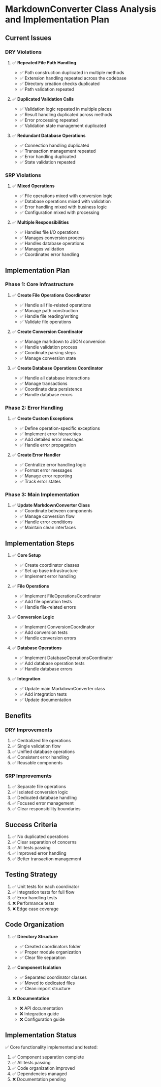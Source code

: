 # MarkdownConverter Class Analysis and Implementation Plan

## Current Issues

### DRY Violations
1. ✅ **Repeated File Path Handling**
   - ✅ Path construction duplicated in multiple methods
   - ✅ Extension handling repeated across the codebase
   - ✅ Directory creation checks duplicated
   - ✅ Path validation repeated

2. ✅ **Duplicated Validation Calls**
   - ✅ Validation logic repeated in multiple places
   - ✅ Result handling duplicated across methods
   - ✅ Error processing repeated
   - ✅ Validation state management duplicated

3. ✅ **Redundant Database Operations**
   - ✅ Connection handling duplicated
   - ✅ Transaction management repeated
   - ✅ Error handling duplicated
   - ✅ State validation repeated

### SRP Violations
1. ✅ **Mixed Operations**
   - ✅ File operations mixed with conversion logic
   - ✅ Database operations mixed with validation
   - ✅ Error handling mixed with business logic
   - ✅ Configuration mixed with processing

2. ✅ **Multiple Responsibilities**
   - ✅ Handles file I/O operations
   - ✅ Manages conversion process
   - ✅ Handles database operations
   - ✅ Manages validation
   - ✅ Coordinates error handling

## Implementation Plan

### Phase 1: Core Infrastructure
1. ✅ **Create File Operations Coordinator**
   - ✅ Handle all file-related operations
   - ✅ Manage path construction
   - ✅ Handle file reading/writing
   - ✅ Validate file operations

2. ✅ **Create Conversion Coordinator**
   - ✅ Manage markdown to JSON conversion
   - ✅ Handle validation process
   - ✅ Coordinate parsing steps
   - ✅ Manage conversion state

3. ✅ **Create Database Operations Coordinator**
   - ✅ Handle all database interactions
   - ✅ Manage transactions
   - ✅ Coordinate data persistence
   - ✅ Handle database errors

### Phase 2: Error Handling
1. ✅ **Create Custom Exceptions**
   - ✅ Define operation-specific exceptions
   - ✅ Implement error hierarchies
   - ✅ Add detailed error messages
   - ✅ Handle error propagation

2. ✅ **Create Error Handler**
   - ✅ Centralize error handling logic
   - ✅ Format error messages
   - ✅ Manage error reporting
   - ✅ Track error states

### Phase 3: Main Implementation
1. ✅ **Update MarkdownConverter Class**
   - ✅ Coordinate between components
   - ✅ Manage conversion flow
   - ✅ Handle error conditions
   - ✅ Maintain clean interfaces

## Implementation Steps

1. ✅ **Core Setup**
   - ✅ Create coordinator classes
   - ✅ Set up base infrastructure
   - ✅ Implement error handling

2. ✅ **File Operations**
   - ✅ Implement FileOperationsCoordinator
   - ✅ Add file operation tests
   - ✅ Handle file-related errors

3. ✅ **Conversion Logic**
   - ✅ Implement ConversionCoordinator
   - ✅ Add conversion tests
   - ✅ Handle conversion errors

4. ✅ **Database Operations**
   - ✅ Implement DatabaseOperationsCoordinator
   - ✅ Add database operation tests
   - ✅ Handle database errors

5. ✅ **Integration**
   - ✅ Update main MarkdownConverter class
   - ✅ Add integration tests
   - ✅ Update documentation

## Benefits

### DRY Improvements
1. ✅ Centralized file operations
2. ✅ Single validation flow
3. ✅ Unified database operations
4. ✅ Consistent error handling
5. ✅ Reusable components

### SRP Improvements
1. ✅ Separate file operations
2. ✅ Isolated conversion logic
3. ✅ Dedicated database handling
4. ✅ Focused error management
5. ✅ Clear responsibility boundaries

## Success Criteria
1. ✅ No duplicated operations
2. ✅ Clear separation of concerns
3. ✅ All tests passing
4. ✅ Improved error handling
5. ✅ Better transaction management

## Testing Strategy
1. ✅ Unit tests for each coordinator
2. ✅ Integration tests for full flow
3. ✅ Error handling tests
4. ❌ Performance tests
5. ❌ Edge case coverage

## Code Organization
1. ✅ **Directory Structure**
   - ✅ Created coordinators folder
   - ✅ Proper module organization
   - ✅ Clear file separation

2. ✅ **Component Isolation**
   - ✅ Separated coordinator classes
   - ✅ Moved to dedicated files
   - ✅ Clean import structure

3. ❌ **Documentation**
   - ❌ API documentation
   - ❌ Integration guide
   - ❌ Configuration guide

## Implementation Status
✅ Core functionality implemented and tested:
1. ✅ Component separation complete
2. ✅ All tests passing
3. ✅ Code organization improved
4. ✅ Dependencies managed
5. ❌ Documentation pending
